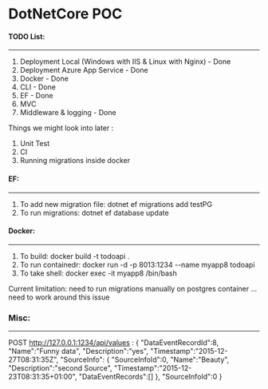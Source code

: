 # DotNetCore POC


#### TODO List:
-------------------------------
1. Deployment Local (Windows with IIS & Linux with Nginx) - Done
2. Deployment Azure App Service - Done
3. Docker - Done 
4. CLI - Done
5. EF - Done
6. MVC
7. Middleware & logging - Done



Things we might look into later :

1. Unit Test
2. CI
3. Running migrations inside docker

#### EF:
-------------------------------
1. To add new migration file: dotnet ef migrations add testPG 
2. To run migrations: dotnet ef database update


#### Docker:
-----------------------------
1. To build: docker build -t todoapi .
2. To run containedr: docker run -d -p 8013:1234 --name myapp8 todoapi
3. To take shell: docker exec -it myapp8 /bin/bash

Current limitation: need to run migrations manually on postgres container ... need to work around this issue


### Misc:
--------------

POST http://127.0.0.1:1234/api/values :
{
  "DataEventRecordId":8,
  "Name":"Funny data",
  "Description":"yes",
  "Timestamp":"2015-12-27T08:31:35Z",
   "SourceInfo":
  { 
    "SourceInfoId":0,
    "Name":"Beauty",
    "Description":"second Source",
    "Timestamp":"2015-12-23T08:31:35+01:00",
    "DataEventRecords":[]
  },
 "SourceInfoId":0 
}
